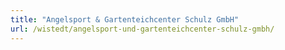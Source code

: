 ```yaml
---
title: "Angelsport & Gartenteichcenter Schulz GmbH"
url: /wistedt/angelsport-und-gartenteichcenter-schulz-gmbh/
---
```

